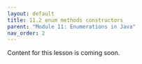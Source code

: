 ```yaml
---
layout: default
title: 11.2 enum methods constructors
parent: "Module 11: Enumerations in Java"
nav_order: 2
---
```


Content for this lesson is coming soon.
